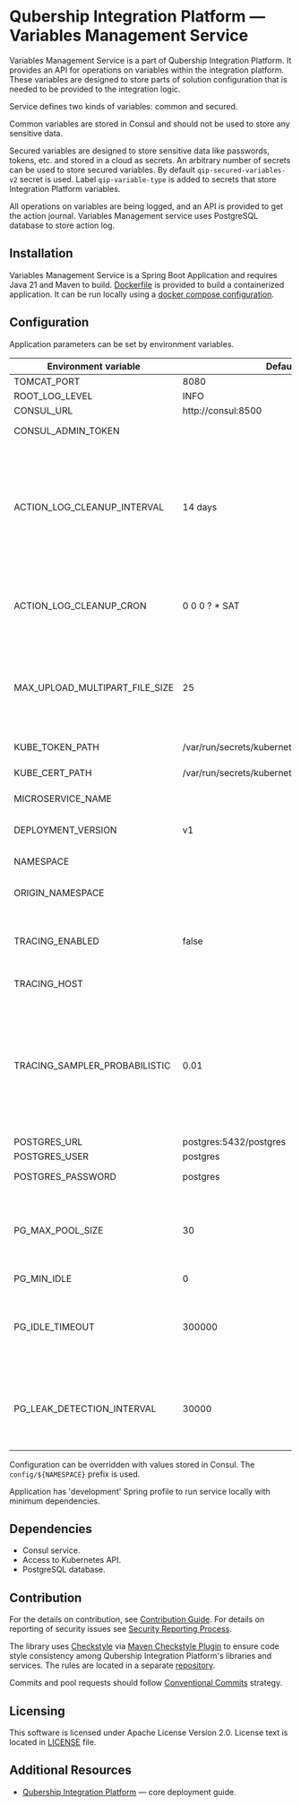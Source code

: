# Qubership Integration Platform — Variables Management Service

Variables Management Service is a part of Qubership Integration Platform.
It provides an API for operations on variables within the integration platform.
These variables are designed to store parts of solution configuration that is needed to be provided to the integration logic.

Service defines two kinds of variables: common and secured.

Common variables are stored in Consul and should not be used to store any sensitive data.

Secured variables are designed to store sensitive data like passwords, tokens, etc. and stored in a cloud as secrets.
An arbitrary number of secrets can be used to store secured variables.
By default ```qip-secured-variables-v2``` secret is used.
Label ```qip-variable-type``` is added to secrets that store Integration Platform variables.

All operations on variables are being logged, and an API is provided to get the action journal.
Variables Management service uses PostgreSQL database to store action log.

## Installation

Variables Management Service is a Spring Boot Application and requires Java 21 and Maven to build.
[Dockerfile](Dockerfile) is provided to build a containerized application.
It can be run locally using a [docker compose configuration](https://github.com/Netcracker/qubership-integration-platform).

## Configuration

Application parameters can be set by environment variables.

| Environment variable           | Default value                                        | Description                                                                                                                            |
|--------------------------------|------------------------------------------------------|----------------------------------------------------------------------------------------------------------------------------------------|
| TOMCAT_PORT                    | 8080                                                 | Port to listen                                                                                                                         |
| ROOT_LOG_LEVEL                 | INFO                                                 | Logging level                                                                                                                          |
| CONSUL_URL                     | http://consul:8500                                   | Consul URL                                                                                                                             |
| CONSUL_ADMIN_TOKEN             |                                                      | Consul assess token                                                                                                                    |
| ACTION_LOG_CLEANUP_INTERVAL    | 14 days                                              | Maximum age of action log records. Records older than specified value will be deleted. Examples: '1 hour', '7 days', '2 years 3 month' |
| ACTION_LOG_CLEANUP_CRON        | 0 0 0 ? * SAT                                        | Action log cleanup task schedule in cron expression format                                                                             |
| MAX_UPLOAD_MULTIPART_FILE_SIZE | 25                                                   | Maximum file size to upload, MB. Limits data size for upload operations like variables import.                                         |
| KUBE_TOKEN_PATH                | /var/run/secrets/kubernetes.io/serviceaccount/token  | Kubernetes token path                                                                                                                  |
| KUBE_CERT_PATH                 | /var/run/secrets/kubernetes.io/serviceaccount/ca.crt | Kubernetes certificate path                                                                                                            |
| MICROSERVICE_NAME              |                                                      | Microservice name.                                                                                                                     |
| DEPLOYMENT_VERSION             | v1                                                   | Deployment version for bluegreen.                                                                                                      |
| NAMESPACE                      |                                                      | Kubernetes namespace.                                                                                                                  |
| ORIGIN_NAMESPACE               |                                                      | Origin namespace for bluegreen.                                                                                                        |
| TRACING_ENABLED                | false                                                | If true, enables application tracing via OpenTelemetry protocol.                                                                       |
| TRACING_HOST                   |                                                      | Tracing endpoint URL.                                                                                                                  |
| TRACING_SAMPLER_PROBABILISTIC  | 0.01                                                 | Tracing sampling probability. By default, application samples only 1% of requests to prevent overwhelming the trace backend.           |
| POSTGRES_URL                   | postgres:5432/postgres                               | Database URL                                                                                                                           |
| POSTGRES_USER                  | postgres                                             | Database user                                                                                                                          |
| POSTGRES_PASSWORD              | postgres                                             | Database password                                                                                                                      |
| PG_MAX_POOL_SIZE               | 30                                                   | The maximum number of connections that can be held in the connection pool.                                                             |
| PG_MIN_IDLE                    | 0                                                    |                                                                                                                                        |
| PG_IDLE_TIMEOUT                | 300000                                               | Sets the maximum allowed idle time between queries, when not in a transaction.                                                         |
| PG_LEAK_DETECTION_INTERVAL     | 30000                                                | The maximum number of milliseconds that a client will wait for a connection from the pool.                                             |

Configuration can be overridden with values stored in Consul.
The ```config/${NAMESPACE}``` prefix is used.

Application has 'development' Spring profile to run service locally with minimum dependencies.

## Dependencies

- Consul service.
- Access to Kubernetes API. 
- PostgreSQL database.

## Contribution

For the details on contribution, see [Contribution Guide](CONTRIBUTING.md). For details on reporting of security issues see [Security Reporting Process](SECURITY.md).

The library uses [Checkstyle](https://checkstyle.org/) via [Maven Checkstyle Plugin](https://maven.apache.org/plugins/maven-checkstyle-plugin/) to ensure code style consistency among Qubership Integration Platform's libraries and services. The rules are located in a separate [repository](https://github.com/Netcracker/qubership-integration-checkstyle).

Commits and pool requests should follow [Conventional Commits](https://www.conventionalcommits.org/en/v1.0.0/) strategy.

## Licensing

This software is licensed under Apache License Version 2.0. License text is located in [LICENSE](LICENSE) file.

## Additional Resources

- [Qubership Integration Platform](https://github.com/Netcracker/qubership-integration-platform) — сore deployment guide.
